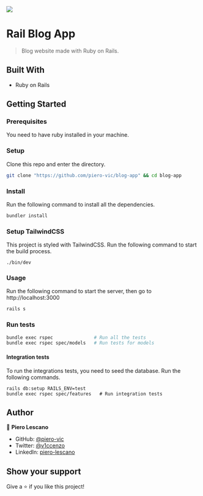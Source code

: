 ![](https://img.shields.io/badge/Microverse-blueviolet)

# Rail Blog App

> Blog website made with Ruby on Rails.


## Built With

- Ruby on Rails

## Getting Started

### Prerequisites

You need to have ruby installed in your machine.

### Setup

Clone this repo and enter the directory.

```sh
git clone "https://github.com/piero-vic/blog-app" && cd blog-app
```

### Install

Run the following command to install all the dependencies.

```sh
bundler install
```

### Setup TailwindCSS

This project is styled with TailwindCSS. Run the following command to start the
build process.

```
./bin/dev
```

### Usage

Run the following command to start the server, then go to http://localhost:3000

```sh
rails s
```

### Run tests

```sh
bundle exec rspec               # Run all the tests
bundle exec rspec spec/models   # Run tests for models
```

#### Integration tests

To run the integrations tests, you need to seed the database. Run the following
commands.

```
rails db:setup RAILS_ENV=test
bundle exec rspec spec/features   # Run integration tests
```

## Author

👤 **Piero Lescano**

- GitHub: [@piero-vic](https://github.com/piero-vic)
- Twitter: [@v1ccenzo](https://twitter.com/v1ccenzo)
- LinkedIn: [piero-lescano](https://linkedin.com/in/piero-lescano)

## Show your support

Give a ⭐️ if you like this project!
